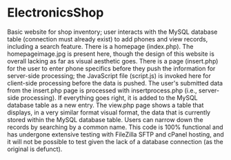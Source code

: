 # ElectronicsShop
Basic website for shop inventory; user interacts with the MySQL database table (connection must already exist) to add phones and view records, including a search feature.
There is a homepage (index.php). The homepageimage.jpg is present here, though the design of this website is overall lacking as far as visual aesthetic goes.
There is a page (insert.php) for the user to enter phone specifics before they push the information for server-side processing; the JavaScript file (script.js) is invoked here for client-side processing before the data is pushed.
The user's submitted data from the insert.php page is processed with insertprocess.php (i.e., server-side processing). If everything goes right, it is added to the MySQL database table as a new entry.
The view.php page shows a table that displays, in a very similar format visual format, the data that is currently stored within the MySQL database table. Users can narrow down the records by searching by a common name.
This code is 100% functional and has undergone extensive testing with FileZilla SFTP and cPanel hosting, and it will not be possible to test given the lack of a database connection (as the original is defunct).
